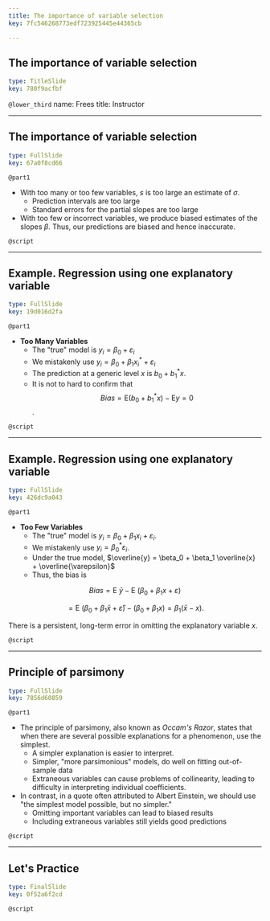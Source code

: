 ```yaml
---
title: The importance of variable selection
key: 7fc546268773edf723925445e44365cb

---
```

## The importance of variable selection

```yaml
type: TitleSlide
key: 780f9acfbf
```





`@lower_third`
name: Frees
title: Instructor




---
## The importance of variable selection

```yaml
type: FullSlide
key: 67a0f8cd66
```

`@part1`
- With too many or too few variables, $s$ is too large an estimate of $\sigma$.
    - Prediction intervals are too large
    - Standard errors for the partial slopes are too large
- With too few or incorrect variables, we produce biased estimates of the slopes $\beta$. Thus, our predictions are biased and hence inaccurate.






`@script`




---
## Example. Regression using one explanatory variable

```yaml
type: FullSlide
key: 19d016d2fa
```

`@part1`
- **Too Many Variables**
    - The "true" model is $y_i = \beta_0+ \varepsilon_i$
    - We mistakenly use $y_i = \beta_0+ \beta_1 x_i^* + \varepsilon_i$
    - The prediction at a generic level $x$ is $b_0 + b_1^* x$.
    - It is not to hard to confirm that $$Bias   =   \mathrm{E} (b_0 + b_1^* x) - \mathrm{E } y= 0$$.






`@script`




---
## Example. Regression using one explanatory variable

```yaml
type: FullSlide
key: 426dc9a043
```

`@part1`
- **Too Few Variables**
    - The "true" model is   $y_i = \beta_0 + \beta_1 x_i + \varepsilon_i$.
    - We mistakenly use  $y_i = \beta_0^* \varepsilon_i$.
    - Under the true model,  $\overline{y} = \beta_0 + \beta_1 \overline{x} + \overline{\varepsilon}$
    - Thus, the bias is

$$
Bias  = \text{E }\bar{y} - \text{E }(\beta_0 + \beta_1 x + \varepsilon) 
$$

$$
= \text{E }(\beta_0 + \beta_1 \bar{x}+\bar{\varepsilon})-(\beta_0+\beta_1 x)=\beta_1 (\bar{x}-x).
$$

There is a persistent, long-term error in omitting the explanatory variable $x$.





`@script`




---
## Principle of parsimony

```yaml
type: FullSlide
key: 7856d60859
```

`@part1`
- The principle of parsimony, also known as *Occam's Razor*, states that when there are several possible explanations for a phenomenon, use the simplest.
    - A simpler explanation is easier to interpret.
    - Simpler,  "more parsimonious" models, do well on fitting out-of-sample data
    - Extraneous variables can cause problems of collinearity, leading to difficulty in interpreting individual coefficients.
- In contrast, in a quote often attributed to Albert Einstein, we should use "the simplest model possible, but no simpler."
    - Omitting important variables can lead to biased results
    - Including extraneous variables still yields good predictions 





`@script`




---
## Let's Practice

```yaml
type: FinalSlide
key: 0f52a6f2cd
```






`@script`




